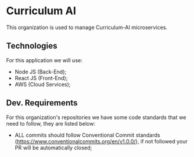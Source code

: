 # Curriculum AI

This organization is used to manage Curriculum-AI microservices.

## Technologies

For this application we will use:

- Node JS (Back-End);
- React JS (Front-End);
- AWS (Cloud Services);

## Dev. Requirements

For this organization's repositories we have some code standards that we need to follow, they are listed below:

- ALL commits should follow Conventional Commit standards (https://www.conventionalcommits.org/en/v1.0.0/), if not followed your PR will be automatically closed;
